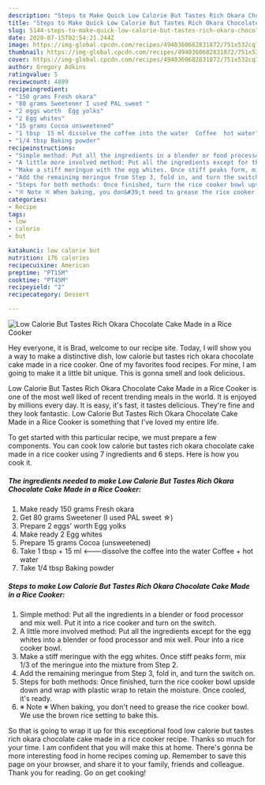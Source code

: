 ```yaml
---
description: "Steps to Make Quick Low Calorie But Tastes Rich Okara Chocolate Cake Made in a Rice Cooker"
title: "Steps to Make Quick Low Calorie But Tastes Rich Okara Chocolate Cake Made in a Rice Cooker"
slug: 5144-steps-to-make-quick-low-calorie-but-tastes-rich-okara-chocolate-cake-made-in-a-rice-cooker
date: 2020-07-15T02:54:21.244Z
image: https://img-global.cpcdn.com/recipes/4940360682831872/751x532cq70/low-calorie-but-tastes-rich-okara-chocolate-cake-made-in-a-rice-cooker-recipe-main-photo.jpg
thumbnail: https://img-global.cpcdn.com/recipes/4940360682831872/751x532cq70/low-calorie-but-tastes-rich-okara-chocolate-cake-made-in-a-rice-cooker-recipe-main-photo.jpg
cover: https://img-global.cpcdn.com/recipes/4940360682831872/751x532cq70/low-calorie-but-tastes-rich-okara-chocolate-cake-made-in-a-rice-cooker-recipe-main-photo.jpg
author: Gregory Adkins
ratingvalue: 5
reviewcount: 4809
recipeingredient:
- "150 grams Fresh okara"
- "80 grams Sweetener I used PAL sweet "
- "2 eggs worth  Egg yolks"
- "2 Egg whites"
- "15 grams Cocoa unsweetened"
- "1 tbsp  15 ml dissolve the coffee into the water  Coffee  hot water"
- "1/4 tbsp Baking powder"
recipeinstructions:
- "Simple method: Put all the ingredients in a blender or food processor and mix well. Put it into a rice cooker and turn on the switch."
- "A little more involved method: Put all the ingredients except for the egg whites into a blender or food processor and mix well. Pour into a rice cooker bowl."
- "Make a stiff meringue with the egg whites. Once stiff peaks form, mix 1/3 of the meringue into the mixture from Step 2."
- "Add the remaining meringue from Step 3, fold in, and turn the switch on."
- "Steps for both methods: Once finished, turn the rice cooker bowl upside down and wrap with plastic wrap to retain the moisture. Once cooled, it&#39;s ready."
- "※ Note ※ When baking, you don&#39;t need to grease the rice cooker bowl. We use the brown rice setting to bake this."
categories:
- Recipe
tags:
- low
- calorie
- but

katakunci: low calorie but 
nutrition: 176 calories
recipecuisine: American
preptime: "PT15M"
cooktime: "PT45M"
recipeyield: "2"
recipecategory: Dessert

---
```



![Low Calorie But Tastes Rich Okara Chocolate Cake Made in a Rice Cooker](https://img-global.cpcdn.com/recipes/4940360682831872/751x532cq70/low-calorie-but-tastes-rich-okara-chocolate-cake-made-in-a-rice-cooker-recipe-main-photo.jpg)

Hey everyone, it is Brad, welcome to our recipe site. Today, I will show you a way to make a distinctive dish, low calorie but tastes rich okara chocolate cake made in a rice cooker. One of my favorites food recipes. For mine, I am going to make it a little bit unique. This is gonna smell and look delicious.

Low Calorie But Tastes Rich Okara Chocolate Cake Made in a Rice Cooker is one of the most well liked of recent trending meals in the world. It is enjoyed by millions every day. It is easy, it's fast, it tastes delicious. They're fine and they look fantastic. Low Calorie But Tastes Rich Okara Chocolate Cake Made in a Rice Cooker is something that I've loved my entire life.




To get started with this particular recipe, we must prepare a few components. You can cook low calorie but tastes rich okara chocolate cake made in a rice cooker using 7 ingredients and 6 steps. Here is how you cook it.

<!--inarticleads1-->

##### The ingredients needed to make Low Calorie But Tastes Rich Okara Chocolate Cake Made in a Rice Cooker:

1. Make ready 150 grams Fresh okara
1. Get 80 grams Sweetener (I used PAL sweet ☆)
1. Prepare 2 eggs&#39; worth  Egg yolks
1. Make ready 2 Egg whites
1. Prepare 15 grams Cocoa (unsweetened)
1. Take 1 tbsp + 15 ml &lt;---dissolve the coffee into the water  Coffee + hot water
1. Take 1/4 tbsp Baking powder




<!--inarticleads2-->

##### Steps to make Low Calorie But Tastes Rich Okara Chocolate Cake Made in a Rice Cooker:

1. Simple method: Put all the ingredients in a blender or food processor and mix well. Put it into a rice cooker and turn on the switch.
1. A little more involved method: Put all the ingredients except for the egg whites into a blender or food processor and mix well. Pour into a rice cooker bowl.
1. Make a stiff meringue with the egg whites. Once stiff peaks form, mix 1/3 of the meringue into the mixture from Step 2.
1. Add the remaining meringue from Step 3, fold in, and turn the switch on.
1. Steps for both methods: Once finished, turn the rice cooker bowl upside down and wrap with plastic wrap to retain the moisture. Once cooled, it&#39;s ready.
1. ※ Note ※ When baking, you don&#39;t need to grease the rice cooker bowl. We use the brown rice setting to bake this.




So that is going to wrap it up for this exceptional food low calorie but tastes rich okara chocolate cake made in a rice cooker recipe. Thanks so much for your time. I am confident that you will make this at home. There's gonna be more interesting food in home recipes coming up. Remember to save this page on your browser, and share it to your family, friends and colleague. Thank you for reading. Go on get cooking!
